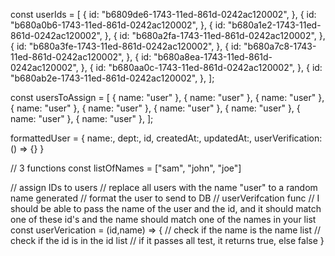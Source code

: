 const userIds = [
{
id: "b6809de6-1743-11ed-861d-0242ac120002",
},
{
id: "b680a0b6-1743-11ed-861d-0242ac120002",
},
{
id: "b680a1e2-1743-11ed-861d-0242ac120002",
},
{
id: "b680a2fa-1743-11ed-861d-0242ac120002",
},
{
id: "b680a3fe-1743-11ed-861d-0242ac120002",
},
{
id: "b680a7c8-1743-11ed-861d-0242ac120002",
},
{
id: "b680a8ea-1743-11ed-861d-0242ac120002",
},
{
id: "b680aa0c-1743-11ed-861d-0242ac120002",
},
{
id: "b680ab2e-1743-11ed-861d-0242ac120002",
},
];

const usersToAssign = [
{ name: "user" },
{ name: "user" },
{ name: "user" },
{ name: "user" },
{ name: "user" },
{ name: "user" },
{ name: "user" },
{ name: "user" },
{ name: "user" },
];

formattedUser = {
name:,
dept:,
id,
createdAt:,
updatedAt:,
userVerification: () => {}
}

// 3 functions
const listOfNames = ["sam", "john", "joe"]

// assign IDs to users
// replace all users with the name "user" to a random name generated
// format the user to send to DB
// userVerifcation func
// I should be able to pass the name of the user and the id, and it should match one of these id's and the name should match one of the names in your list
const userVerication = (id,name) => {
// check if the name is the name list
// check if the id is in the id list
// if it passes all test, it returns true, else false
}
